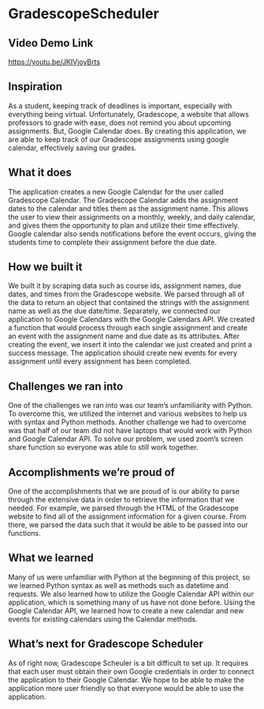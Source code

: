 # GradescopeScheduler
## Video Demo Link
https://youtu.be/JKIVjoyBrts

## Inspiration
As a student, keeping track of deadlines is important, especially with everything being virtual. Unfortunately, Gradescope, a website that allows professors to grade with ease, does not remind you about upcoming assignments. But, Google Calendar does. By creating this application, we are able to keep track of our Gradescope assignments using google calendar, effectively saving our grades. 

## What it does
The application creates a new Google Calendar for the user called Gradescope Calendar. The Gradescope Calendar adds the assignment dates to the calendar and titles them as the assignment name. This allows the user to view their assignments on a monthly, weekly, and daily calendar, and gives them the opportunity to plan and utilize their time effectively. Google calendar also sends notifications before the event occurs, giving the students time to complete their assignment before the due date. 

## How we built it
We built it by scraping data such as course ids, assignment names, due dates, and times from the Gradescope website. We parsed through all of the data to return an object that contained the strings with the assignment name as well as the due date/time. Separately, we connected our application to Google Calendars with the Google Calendars API. We created a function that would process through each single assignment and create an event with the assignment name and due date as its attributes. After creating the event, we insert it into the calendar we just created and print a success message. The application should create new events for every assignment until every assignment has been completed.

## Challenges we ran into
One of the challenges we ran into was our team’s unfamiliarity with Python. To overcome this, we utilized the internet and various websites to help us with syntax and Python methods. Another challenge we had to overcome was that half of our team did not have laptops that would work with Python and Google Calendar API. To solve our problem, we used zoom’s screen share function so everyone was able to still work together. 

## Accomplishments we’re proud of
One of the accomplishments that we are proud of is our ability to parse through the extensive data in order to retrieve the information that we needed. For example, we parsed through the HTML of the Gradescope website to find all of the assignment information for a given course. From there, we parsed the data such that it would be able to be passed into our functions. 

## What we learned
Many of us were unfamiliar with Python at the beginning of this project, so we learned Python syntax as well as methods such as datetime and requests. We also learned how to utilize the Google Calendar API within our application, which is something many of us have not done before. Using the Google Calendar API, we learned how to create a new calendar and new events for existing calendars using the Calendar methods. 

## What’s next for Gradescope Scheduler
As of right now, Gradescope Scheuler is a bit difficult to set up. It requires that each user must obtain their own Google credentials in order to connect the application to their Google Calendar. We hope to be able to make the application more user friendly so that everyone would be able to use the application. 

